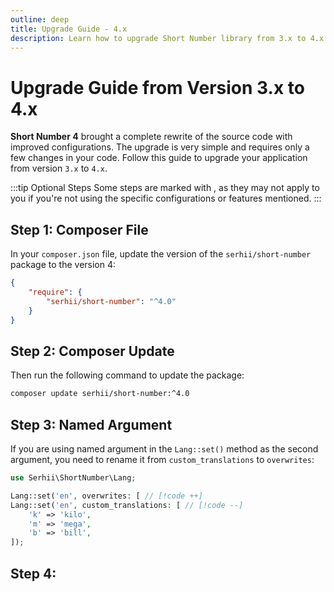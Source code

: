 ```yaml
---
outline: deep
title: Upgrade Guide - 4.x
description: Learn how to upgrade Short Number library from 3.x to 4.x
---
```


# Upgrade Guide from Version 3.x to 4.x

**Short Number 4** brought a complete rewrite of the source code with improved configurations. The upgrade is very simple and requires only a few changes in your code. Follow this guide to upgrade your application from version `3.x` to `4.x`.

:::tip Optional Steps
Some steps are marked with <Badge type="warning" text="optional" />, as they may not apply to you if you're not using the specific configurations or features mentioned.
:::

## Step 1: Composer File
In your `composer.json` file, update the version of the `serhii/short-number` package to the version 4:

```json
{
    "require": {
        "serhii/short-number": "^4.0"
    }
}
```

## Step 2: Composer Update
Then run the following command to update the package:

```bash
composer update serhii/short-number:^4.0
```

## Step 3: Named Argument <Badge type="warning" text="optional" />
If you are using named argument in the `Lang::set()` method as the second argument, you need to rename it from `custom_translations` to `overwrites`:

```php
use Serhii\ShortNumber\Lang;

Lang::set('en', overwrites: [ // [!code ++]
Lang::set('en', custom_translations: [ // [!code --]
    'k' => 'kilo',
    'm' => 'mega',
    'b' => 'bill',
]);
```

## Step 4: